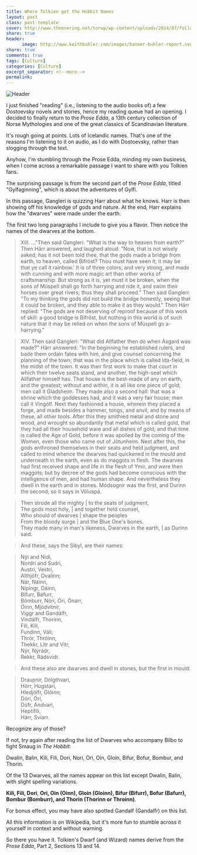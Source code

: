 ```yaml
--- 
title: Where Tolkien got the Hobbit Names
layout: post
class: post-template
cover: http://www.theonering.net/torwp/wp-content/uploads/2014/07/follow-me.jpg
share: true
header:
      image: http://www.keithbuhler.com/images/banner-buhler-report.svg
share: true
comments: true
tags: [Culture]
categories: [Culture]
excerpt_separator: <!--more-->
permalink: 
---
```


![Header](http://www.theonering.net/torwp/wp-content/uploads/2014/07/follow-me.jpg)

I just finished "reading" (i.e., listening to the audio books of) a few Dostoevsky novels and stories, hence my reading queue had an opening. I decided to finally return to the *Prose Edda*, a 13th century collection of Norse Mythologies and one of the great classics of Scandinavian literature. 

It's rough going at points. Lots of Icelandic names. That's one of the reasons I'm listening to it on audio, as I do with Dostoevsky, rather than slogging through the text. 

Anyhow, I'm stumbling through the Prose Edda, minding my own business, when I come across a remarkable passage I want to share with you Tolkien fans. 

The surprising passage is from the second part of the *Prose Edda*, titled "Gylfaginning", which is about the adventures of Gylfi. 

In this passage, Gangleri is quizzing Harr about what he knows. Harr is then showing off his knowledge of gods and nature. At the end, Harr explains how the "dwarves" were made under the earth.

The first two long paragraphs I include to give you a flavor. Then notice the names of the dwarves at the bottom. 

<!--more-->

>XIII. ..."Then said Gangleri: "What is the way to heaven from earth?" Then Hárr answered, and laughed aloud: "Now, that is not wisely asked; has it not been told thee, that the gods made a bridge from earth, to heaven, called Bifröst? Thou must have seen it; it may be that ye call it rainbow.' It is of three colors, and very strong, and made with cunning and with more magic art than other works of craftsmanship. But strong as it is, yet must it be broken, when the sons of Múspell shall go forth harrying and ride it, and swim their horses over great rivers; thus they shall proceed." Then said Gangleri: "To my thinking the gods did not build the bridge honestly, seeing that it could be broken, and they able to make it as they would." Then Hárr replied: "The gods are not deserving of reproof because of this work of skill: a good bridge is Bifröst, but nothing in this world is of such nature that it may be relied on when the sons of Múspell go a-harrying."

>XIV. Then said Gangleri: "What did Allfather then do when Ásgard was made?" Hárr answered: "In the beginning he established rulers, and bade them ordain fates with him, and give counsel concerning the planning of the town; that was in the place which is called Ida-field, in the midst of the town. It was their first work to make that court in which their twelve seats stand, and another, the high-seat which Allfather himself has. That house is the best-made of any on earth, and the greatest; without and within, it is all like one piece of gold; men call it Gladsheim. They made also a second hall: that was a shrine which the goddesses had, and it was a very fair house; men call it Vingólf. Next they fashioned a house, wherein they placed a forge, and made besides a hammer, tongs, and anvil, and by means of these, all other tools. After this they smithied metal and stone and wood, and wrought so abundantly that metal which is called gold, that they had all their household ware and all dishes of gold; and that time is called the Age of Gold, before it was spoiled by the coming of the Women, even those who came out of Jötunheim. Next after this, the gods enthroned themselves in their seats and held judgment, and called to mind whence the dwarves had quickened in the mould and underneath in the earth, even as do maggots in flesh. The dwarves had first received shape and life in the flesh of Ymir, and were then maggots; but by decree of the gods had become conscious with the intelligence of men, and had human shape. And nevertheless they dwell in the earth and in stones. Módsognir was the first, and Durinn the second; so it says in Völuspá.

>Then strode all the mighty | to the seats of judgment,  
The gods most holy, | and together held counsel,  
Who should of dwarves | shape the peoples  
From the bloody surge | and the Blue One's bones.   
They made many in man's likeness, Dwarves in the earth, | as Durinn said.  

>And these, says the Sibyl, are their names:

>Nýi and Nidi,   
Nordri and Sudri,   
Austri, Vestri,   
Althjófr, Dvalinn;  
Nár, Náinn,   
Nípingr, Dáinn,  
Bifurr, Báfurr,   
Bömburr, Nóri, Óri, Ónarr,    
Óinn, Mjödvitnir,  
Viggr and Gandálfr,   
Vindálfr, Thorinn,  
Fíli, Kíli,   
Fundinn, Váli;  
Thrór, Thróinn,   
Thekkr, Litr and Vitr,  
Nýr, Nýrádr,   
Rekkr, Rádsvidr.  

>And these also are dwarves and dwell in stones, but the first in mould:

>Draupnir, Dólgthvari,  
Hörr, Hugstari,   
Hledjólfr, Glóinn;  
Dóri, Óri,   
Dúfr, Andvari,  
Heptifíli,   
Hárr, Svíarr.  


Recognize any of those? 

If not, try again after reading the list of Dwarves who accompany Bilbo to fight Smaug in *The Hobbit*: 

Dwalin, Balin, Kili, Fili, Dori, Nori, Ori, Oin, Gloin, Bifur, Bofur, Bombur, and Thorin. 

Of the 13 Dwarves, all the names appear on this list except Dwalin, Balin, with slight spelling variations.

**Kili, Fili, Dori**, **Ori, Oin (Oinn), Gloin (Gloinn), Bifur (Bifurr), Bofur (Bafurr), Bombur (Bomburr), and Thorin (Thorinn or Throinn)**.

For bonus effect, you may have also spotted Gandalf (Gandalfr) on this list. 

All this information is on Wikipedia, but it's more fun to stumble across it yourself in context and without warning. 

So there you have it. Tolkien's Dwarf (and Wizard) names derive from the *Prose Edda*, Part 2, Sections 13 and 14. 
